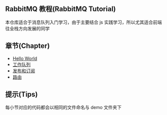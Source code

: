 ## RabbitMQ 教程(RabbitMQ Tutorial)

本仓库适合于消息队列入门学习，由于主要结合 js 实践学习，所以尤其适合前端往全栈方向发展的同学

## 章节(Chapter)

-   [Hello World](./JS使用教程/Hello%20World.md)
-   [工作队列](./JS使用教程/工作队列.md)
-   [发布和订阅](./JS使用教程/发布和订阅.md)
-   [路由](./JS使用教程/路由.md)

## 提示(Tips)

每小节对应的代码都会以相同的文件命名与 demo 文件夹下
